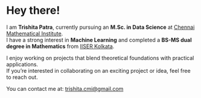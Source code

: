 # Hey there!

I am **Trishita Patra**, currently pursuing an **M.Sc. in Data Science** at [Chennai Mathematical Institute](https://www.cmi.ac.in/).  
I have a strong interest in **Machine Learning** and completed a **BS-MS dual degree in Mathematics** from [IISER Kolkata](https://www.iiserkol.ac.in/web/en/#gsc.tab=0).

I enjoy working on projects that blend theoretical foundations with practical applications.  
If you’re interested in collaborating on an exciting project or idea, feel free to reach out.

You can contact me at: [trishita.cmi@gmail.com](mailto:trishita.cmi@gmail.com)



<!---
Lemon-lbo/Lemon-lbo is a special repository because its `README.md` (this file) appears on your GitHub profile.
You can click the Preview link to take a look at your changes.
--->

